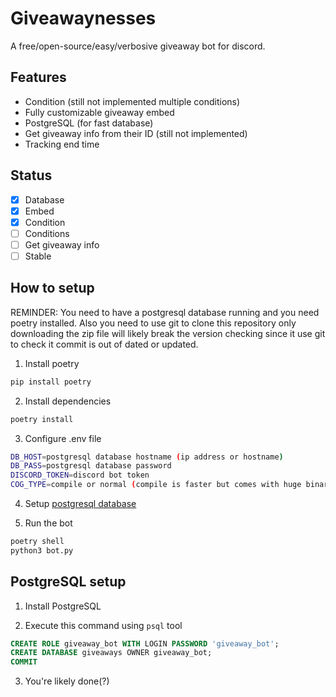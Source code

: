 # Giveawaynesses

A free/open-source/easy/verbosive giveaway bot for discord.

## Features

- Condition (still not implemented multiple conditions)
- Fully customizable giveaway embed
- PostgreSQL (for fast database)
- Get giveaway info from their ID (still not implemented)
- Tracking end time

## Status

- [x] Database
- [x] Embed
- [x] Condition
- [ ] Conditions
- [ ] Get giveaway info
- [ ] Stable

## How to setup

REMINDER: You need to have a postgresql database running and you need poetry installed. Also you need to use git to clone this repository only downloading the zip file will likely break the version checking since it use git to check it commit is out of dated or updated.

1. Install poetry

```bash
pip install poetry
```

2. Install dependencies

```bash
poetry install
```

3. Configure .env file

```bash
DB_HOST=postgresql database hostname (ip address or hostname)
DB_PASS=postgresql database password
DISCORD_TOKEN=discord bot token
COG_TYPE=compile or normal (compile is faster but comes with huge binary size)
```  

4. Setup [postgresql database](#postgresql-setup)

5. Run the bot

```bash
poetry shell
python3 bot.py
```

## PostgreSQL setup

1. Install PostgreSQL

2. Execute this command using `psql` tool

```sql
CREATE ROLE giveaway_bot WITH LOGIN PASSWORD 'giveaway_bot';
CREATE DATABASE giveaways OWNER giveaway_bot;
COMMIT

```

3. You're likely done(?)
